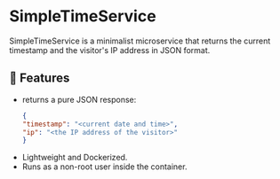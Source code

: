 # SimpleTimeService

SimpleTimeService is a minimalist microservice that returns the current timestamp and the visitor's IP address in JSON format.

## 🚀 Features
- returns a pure JSON response:
  ```json
  {
  "timestamp": "<current date and time>",
  "ip": "<the IP address of the visitor>"
  }
- Lightweight and Dockerized.
- Runs as a non-root user inside the container.
